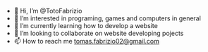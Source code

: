 - 👋 Hi, I’m @TotoFabrizio
- 👀 I’m interested in programing, games and computers in general
- 🌱 I’m currently learning how to develop a website
- 💞️ I’m looking to collaborate on website developing pojects
- 📫 How to reach me  tomas.fabrizio02@gmail.com

<!---
TotoFabrizio/TotoFabrizio is a ✨ special ✨ repository because its `README.md` (this file) appears on your GitHub profile.
You can click the Preview link to take a look at your changes.
--->
